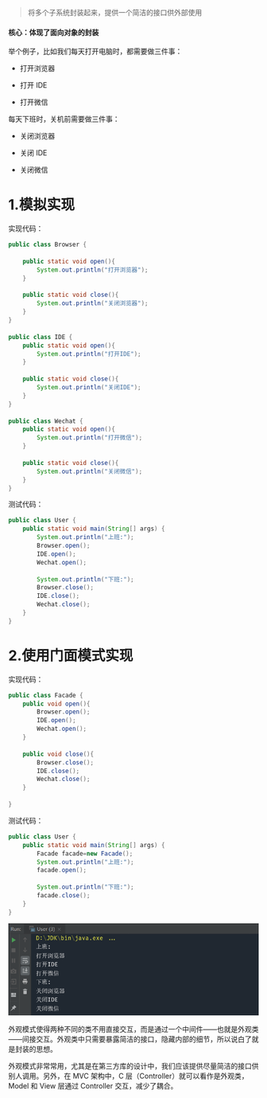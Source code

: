 > 将多个子系统封装起来，提供一个简洁的接口供外部使用

#### 核心：体现了面向对象的封装

举个例子，比如我们每天打开电脑时，都需要做三件事：

- 打开浏览器

- 打开 IDE
- 打开微信

每天下班时，关机前需要做三件事：

- 关闭浏览器

- 关闭 IDE
- 关闭微信 

# 1.模拟实现

实现代码：
```java
public class Browser {

    public static void open(){
        System.out.println("打开浏览器");
    }

    public static void close(){
        System.out.println("关闭浏览器");
    }
}

public class IDE {
    public static void open(){
        System.out.println("打开IDE");
    }

    public static void close(){
        System.out.println("关闭IDE");
    }
}

public class Wechat {
    public static void open(){
        System.out.println("打开微信");
    }

    public static void close(){
        System.out.println("关闭微信");
    }
}
```

测试代码：

```java
public class User {
    public static void main(String[] args) {
        System.out.println("上班:");
        Browser.open();
        IDE.open();
        Wechat.open();

        System.out.println("下班:");
        Browser.close();
        IDE.close();
        Wechat.close();
    }
}

```

#  2.使用门面模式实现

实现代码：

```java
public class Facade {
    public void open(){
        Browser.open();
        IDE.open();
        Wechat.open();
    }

    public void close(){
        Browser.close();
        IDE.close();
        Wechat.close();
    }

}
```

测试代码：

```java
public class User {
    public static void main(String[] args) {
        Facade facade=new Facade();
        System.out.println("上班:");
        facade.open();
        
        System.out.println("下班:");
        facade.close();
    }
}
```

![1685368586988](6.门面模式.assets/1685368586988.png)

外观模式使得两种不同的类不用直接交互，而是通过一个中间件——也就是外观类——间接交互。外观类中只需要暴露简洁的接口，隐藏内部的细节，所以说白了就是封装的思想。

外观模式非常常用，尤其是在第三方库的设计中，我们应该提供尽量简洁的接口供别人调用。另外，在 MVC 架构中，C 层（Controller）就可以看作是外观类，Model 和 View 层通过 Controller 交互，减少了耦合。
